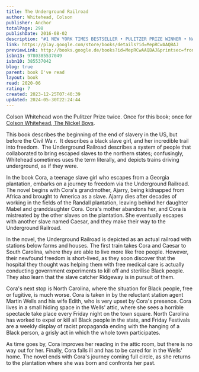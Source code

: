 ```yaml
---
title: The Underground Railroad
author: Whitehead, Colson
publisher: Anchor
totalPage: 298
publishDate: 2016-08-02
description: "#1 NEW YORK TIMES BESTSELLER • PULITZER PRIZE WINNER • NATIONAL BOOK AWARD WINNER • &quot;An American masterpiece&quot; (NPR) that chronicles a young slave's adventures as she makes a desperate bid for freedom in the antebellum South. • The basis for the acclaimed original Amazon Prime Video series directed by Barry Jenkins. Cora is a slave on a cotton plantation in Georgia. An outcast even among her fellow Africans, she is on the cusp of womanhood—where greater pain awaits. And so when Caesar, a slave who has recently arrived from Virginia, urges her to join him on the Underground Railroad, she seizes the opportunity and escapes with him. In Colson Whitehead's ingenious conception, the Underground Railroad is no mere metaphor: engineers and conductors operate a secret network of actual tracks and tunnels beneath the Southern soil. Cora embarks on a harrowing flight from one state to the next, encountering, like Gulliver, strange yet familiar iterations of her own world at each stop. As Whitehead brilliantly re-creates the terrors of the antebellum era, he weaves in the saga of our nation, from the brutal abduction of Africans to the unfulfilled promises of the present day. The Underground Railroad is both the gripping tale of one woman's will to escape the horrors of bondage—and a powerful meditation on the history we all share. Look for Colson Whitehead’s new novel, Crook Manifesto, coming soon!"
link: https://play.google.com/store/books/details?id=MepRCwAAQBAJ
previewLink: http://books.google.de/books?id=MepRCwAAQBAJ&printsec=frontcover&dq=the+underground+railroad&hl=&as_pt=BOOKS&cd=4&source=gbs_api
isbn13: 9780385537049
isbn10: 385537042
blog: true
parent: book I've read
layout: book
read: 2020-06
rating: 7
created: 2023-12-25T07:40:39
updated: 2024-05-30T22:24:44
---
```


Colson Whitehead won the Pulitzer Prize twice. Once for this book; once for [Colson Whitehead, The Nickel Boys](./Colson%20Whitehead,%20The%20Nickel%20Boys.md).

This book describes the beginning of the end of slavery in the US, but before the Civil Wa
r.  It describes a black slave girl, and her incredible trail into freedom.  The Underground Railroad describes a system of people that collaborated to bring escaped slaves to the northern states; confusingly, Whitehead sometimes uses the term literally, and depicts trains driving underground, as if they were.

In the book Cora, a teenage slave girl who escapes from a Georgia plantation, embarks on a journey to freedom via the Underground Railroad. The novel begins with Cora's grandmother, Ajarry, being kidnapped from Africa and brought to America as a slave. Ajarry dies after decades of working in the fields of the Randall plantation, leaving behind her daughter Mabel and granddaughter Cora. Cora's mother abandons her, and Cora is mistreated by the other slaves on the plantation. She eventually escapes with another slave named Caesar, and they make their way to the Underground Railroad.

In the novel, the Underground Railroad is depicted as an actual railroad with stations below farms and houses. The first train takes Cora and Caesar to South Carolina, where they are able to live more like free people. However, their newfound freedom is short-lived, as they soon discover that the hospital they thought was helping them with free medical care is actually conducting government experiments to kill off and sterilise Black people. They also learn that the slave catcher Ridgeway is in pursuit of them.

Cora's next stop is North Carolina, where the situation for Black people, free or fugitive, is much worse. Cora is taken in by the reluctant station agent Martin Wells and his wife Edith, who is very upset by Cora's presence. Cora lives in a small hiding space in the Wells' attic, where she sees a horrible spectacle take place every Friday night on the town square. North Carolina has worked to expel or kill all Black people in the state, and Friday Festivals are a weekly display of racist propaganda ending with the hanging of a Black person, a grisly act in which the whole town participates.

As time goes by, Cora improves her reading in the attic room, but there is no way out for her. Finally, Cora falls ill and has to be cared for in the Wells' home. The novel ends with Cora's journey coming full circle, as she returns to the plantation where she was born and confronts her past.